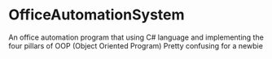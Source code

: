 # OfficeAutomationSystem
An office automation program that using C# language and implementing the four pillars of OOP (Object Oriented Program)
Pretty confusing for a newbie